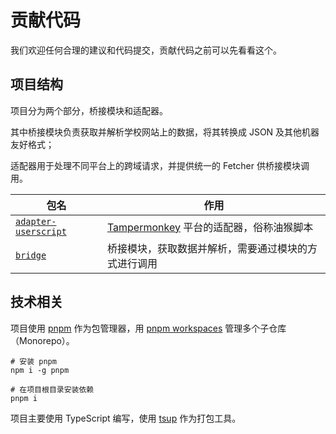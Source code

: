 # 贡献代码

我们欢迎任何合理的建议和代码提交，贡献代码之前可以先看看这个。

## 项目结构

项目分为两个部分，桥接模块和适配器。

其中桥接模块负责获取并解析学校网站上的数据，将其转换成 JSON 及其他机器友好格式；

适配器用于处理不同平台上的跨域请求，并提供统一的 Fetcher 供桥接模块调用。

| 包名                                                 | 作用                                                                     |
| ---------------------------------------------------- | ------------------------------------------------------------------------ |
| [`adapter-userscript`](packages/adapter-userscript/) | [Tampermonkey](https://www.tampermonkey.net/) 平台的适配器，俗称油猴脚本 |
| [`bridge`](packages/bridge/)                         | 桥接模块，获取数据并解析，需要通过模块的方式进行调用                     |

## 技术相关

项目使用 [pnpm](https://pnpm.io/zh) 作为包管理器，用 [pnpm workspaces](https://pnpm.io/zh/workspaces) 管理多个子仓库（Monorepo）。

```shell
# 安装 pnpm
npm i -g pnpm

# 在项目根目录安装依赖
pnpm i
```

项目主要使用 TypeScript 编写，使用 [tsup](https://github.com/egoist/tsup) 作为打包工具。
